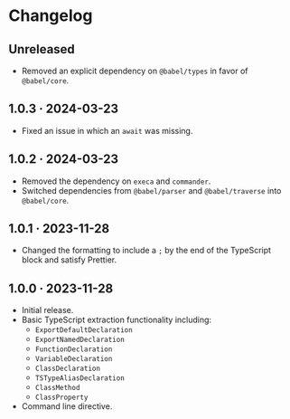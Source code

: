 # Changelog

## Unreleased

- Removed an explicit dependency on `@babel/types` in favor of `@babel/core`.

## 1.0.3 · 2024-03-23

- Fixed an issue in which an `await` was missing.

## 1.0.2 · 2024-03-23

- Removed the dependency on `execa` and `commander`.
- Switched dependencies from `@babel/parser` and `@babel/traverse` into `@babel/core`.

## 1.0.1 · 2023-11-28

- Changed the formatting to include a `;` by the end of the TypeScript block and satisfy Prettier.

## 1.0.0 · 2023-11-28

- Initial release.
- Basic TypeScript extraction functionality including:
  - `ExportDefaultDeclaration`
  - `ExportNamedDeclaration`
  - `FunctionDeclaration`
  - `VariableDeclaration`
  - `ClassDeclaration`
  - `TSTypeAliasDeclaration`
  - `ClassMethod`
  - `ClassProperty`
- Command line directive.
